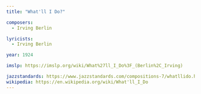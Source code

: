 ```yaml
---
title: "What'll I Do?"

composers:
  - Irving Berlin

lyricists:
  - Irving Berlin

year: 1924

imslp: https://imslp.org/wiki/What%27ll_I_Do%3F_(Berlin%2C_Irving)

jazzstandards: https://www.jazzstandards.com/compositions-7/whatllido.htm
wikipedia: https://en.wikipedia.org/wiki/What'll_I_Do
---
```


